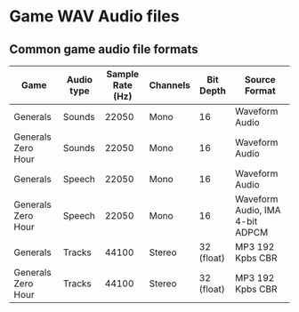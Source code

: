 # Game WAV Audio files

## Common game audio file formats

| Game               | Audio type | Sample Rate (Hz) | Channels | Bit Depth  | Source Format                   |
| ------------------ | ---------- | ---------------- | -------- | ---------- | ------------------------------- |
| Generals           | Sounds     | 22050            | Mono     | 16         | Waveform Audio                  |
| Generals Zero Hour | Sounds     | 22050            | Mono     | 16         | Waveform Audio                  |
| Generals           | Speech     | 22050            | Mono     | 16         | Waveform Audio                  |
| Generals Zero Hour | Speech     | 22050            | Mono     | 16         | Waveform Audio, IMA 4-bit ADPCM |
| Generals           | Tracks     | 44100            | Stereo   | 32 (float) | MP3 192 Kpbs CBR                |
| Generals Zero Hour | Tracks     | 44100            | Stereo   | 32 (float) | MP3 192 Kpbs CBR                |
